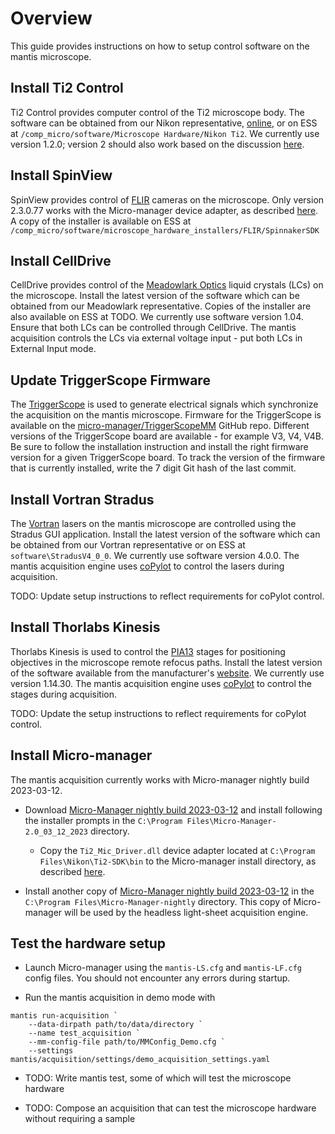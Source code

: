 # Overview

This guide provides instructions on how to setup control software on the mantis microscope.

## Install Ti2 Control

Ti2 Control provides computer control of the Ti2 microscope body. The software can be obtained from our Nikon representative, [online](https://nisdk.recollective.com/microscopes), or on ESS at `/comp_micro/software/Microscope Hardware/Nikon Ti2`. We currently use version 1.2.0; version 2 should also work based on the discussion [here](https://github.com/micro-manager/mmCoreAndDevices/issues/44).

## Install SpinView

SpinView provides control of [FLIR](https://www.flir.com/) cameras on the microscope. Only version 2.3.0.77 works with the Micro-manager device adapter, as described [here](https://micro-manager.org/Spinnaker). A copy of the installer is available on ESS at `/comp_micro/software/microscope_hardware_installers/FLIR/SpinnakerSDK`

## Install CellDrive

CellDrive provides control of the [Meadowlark Optics](https://www.meadowlark.com/) liquid crystals (LCs) on the microscope. Install the latest version of the software which can be obtained from our Meadowlark representative. Copies of the installer are also available on ESS at TODO. We currently use software version 1.04. Ensure that both LCs can be controlled through CellDrive. The mantis acquisition controls the LCs via external voltage input - put both LCs in External Input mode.

## Update TriggerScope Firmware

The [TriggerScope](https://advancedresearch-consulting.com/product/triggerscope-4/) is used to generate electrical signals which synchronize the acquisition on the mantis microscope. Firmware for the TriggerScope is available on the [micro-manager/TriggerScopeMM](https://github.com/micro-manager/TriggerScopeMM) GitHub repo. Different versions of the TriggerScope board are available - for example V3, V4, V4B. Be sure to follow the installation instruction and install the right firmware version for a given TriggerScope board. To track the version of the firmware that is currently installed, write the 7 digit Git hash of the last commit.

## Install Vortran Stradus

The [Vortran](https://www.vortranlaser.com/) lasers on the mantis microscope are controlled using the Stradus GUI application. Install the latest version of the software which can be obtained from our Vortran representative or on ESS at `software\StradusV4_0_0`. We currently use software version 4.0.0. The mantis acquisition engine uses [coPylot](https://github.com/czbiohub-sf/coPylot) to control the lasers during acquisition.

TODO: Update setup instructions to reflect requirements for coPylot control.

## Install Thorlabs Kinesis

Thorlabs Kinesis is used to control the [PIA13](https://www.thorlabs.com/thorproduct.cfm?partnumber=PIA13) stages for positioning objectives in the microscope remote refocus paths. Install the latest version of the software available from the manufacturer's [website](https://www.thorlabs.com/newgrouppage9.cfm?objectgroup_id=10285). We currently use version 1.14.30. The mantis acquisition engine uses [coPylot](https://github.com/czbiohub-sf/coPylot) to control the stages during acquisition.

TODO: Update the setup instructions to reflect requirements for coPylot control.

## Install Micro-manager

The mantis acquisition currently works with Micro-manager nightly build 2023-03-12.

* Download [Micro-Manager nightly build 2023-03-12](https://download.micro-manager.org/nightly/2.0/Windows/MMSetup_64bit_2.0.1_20230312.exe) and install following the installer prompts in the `C:\Program Files\Micro-Manager-2.0_03_12_2023` directory.
  
  * Copy the `Ti2_Mic_Driver.dll` device adapter located at `C:\Program Files\Nikon\Ti2-SDK\bin` to the Micro-manager install directory, as described [here](https://micro-manager.org/NikonTi2).

* Install another copy of [Micro-Manager nightly build 2023-03-12](https://download.micro-manager.org/nightly/2.0/Windows/MMSetup_64bit_2.0.1_20230312.exe) in the `C:\Program Files\Micro-Manager-nightly` directory. This copy of Micro-manager will be used by the headless light-sheet acquisition engine.

## Test the hardware setup

* Launch Micro-manager using the `mantis-LS.cfg` and `mantis-LF.cfg` config files. You should not encounter any errors during startup.

* Run the mantis acquisition in demo mode with

```pwsh
mantis run-acquisition `
    --data-dirpath path/to/data/directory `
    --name test_acquisition `
    --mm-config-file path/to/MMConfig_Demo.cfg `
    --settings mantis/acquisition/settings/demo_acquisition_settings.yaml
```

* TODO: Write mantis test, some of which will test the microscope hardware

* TODO: Compose an acquisition that can test the microscope hardware without requiring a sample
